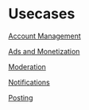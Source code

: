 Usecases
========

[Account Management](AccountManagement/README.md)

[Ads and Monetization](AdsMonetization/README.md)

[Moderation](Moderation/README.md)

[Notifications](Notifications/README.md)

[Posting](Posting/README.md)